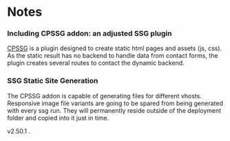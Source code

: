 # Notes

### Including CPSSG addon: an adjusted SSG plugin

[CPSSG](https://gitlab.uscreen.net/uscreen/statamic-addons/cpssg) is a plugin designed to create static html pages and assets (js, css). As the static result has no backend to handle data from contact forms, the plugin creates several routes to contact the dynamic backend.
### SSG Static Site Generation

The CPSSG addon is capable of generating files for different vhosts.
Responsive image file variants are going to be spared from being generated with every ssg run. They will permanently reside outside of the deployment folder and copied into it just in time.

v2.50.1
.